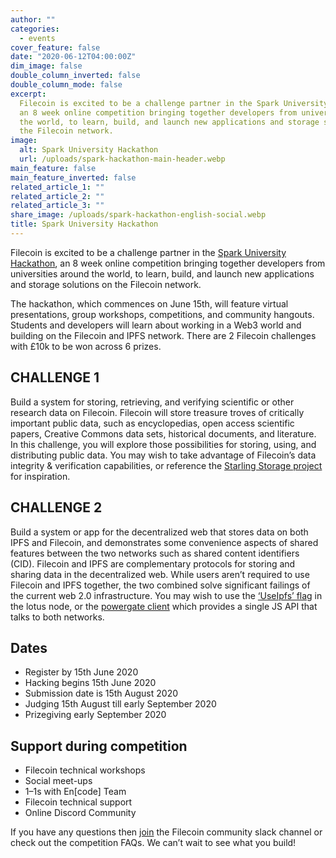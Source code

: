 ```yaml
---
author: ""
categories:
  - events
cover_feature: false
date: "2020-06-12T04:00:00Z"
dim_image: false
double_column_inverted: false
double_column_mode: false
excerpt:
  Filecoin is excited to be a challenge partner in the Spark University Hackathon,
  an 8 week online competition bringing together developers from universities around
  the world, to learn, build, and launch new applications and storage solutions on
  the Filecoin network.
image:
  alt: Spark University Hackathon
  url: /uploads/spark-hackathon-main-header.webp
main_feature: false
main_feature_inverted: false
related_article_1: ""
related_article_2: ""
related_article_3: ""
share_image: /uploads/spark-hackathon-english-social.webp
title: Spark University Hackathon
---
```


Filecoin is excited to be a challenge partner in the [Spark University Hackathon](https://encode.club/), an 8 week online competition bringing together developers from universities around the world, to learn, build, and launch new applications and storage solutions on the Filecoin network.

The hackathon, which commences on June 15th, will feature virtual presentations, group workshops, competitions, and community hangouts. Students and developers will learn about working in a Web3 world and building on the Filecoin and IPFS network. There are 2 Filecoin challenges with £10k to be won across 6 prizes.

## CHALLENGE 1

Build a system for storing, retrieving, and verifying scientific or other research data on Filecoin. Filecoin will store treasure troves of critically important public data, such as encyclopedias, open access scientific papers, Creative Commons data sets, historical documents, and literature. In this challenge, you will explore those possibilities for storing, using, and distributing public data. You may wish to take advantage of Filecoin’s data integrity & verification capabilities, or reference the [Starling Storage project](https://starlingstorage.io/) for inspiration.

## CHALLENGE 2

Build a system or app for the decentralized web that stores data on both IPFS and Filecoin, and demonstrates some convenience aspects of shared features between the two networks such as shared content identifiers (CID). Filecoin and IPFS are complementary protocols for storing and sharing data in the decentralized web. While users aren’t required to use Filecoin and IPFS together, the two combined solve significant failings of the current web 2.0 infrastructure. You may wish to use the [‘UseIpfs’ flag](https://github.com/filecoin-project/lotus/pull/1843) in the lotus node, or the [powergate client](https://github.com/textileio/js-powergate-client) which provides a single JS API that talks to both networks.

## Dates

- Register by 15th June 2020
- Hacking begins 15th June 2020
- Submission date is 15th August 2020
- Judging 15th August till early September 2020
- Prizegiving early September 2020

## Support during competition

- Filecoin technical workshops
- Social meet-ups
- 1–1s with En\[code\] Team
- Filecoin technical support
- Online Discord Community

If you have any questions then [join](https://join.slack.com/t/filecoinproject/shared_invite/zt-dj58b7fq-weyaTEvjHoYF_ENkQHR6Ig) the Filecoin community slack channel or check out the competition FAQs. We can’t wait to see what you build!
